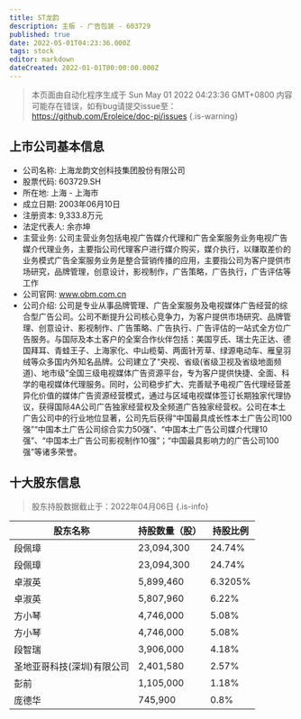 ```yaml
---
title: ST龙韵
description: 主板 - 广告包装 - 603729
published: true
date: 2022-05-01T04:23:36.000Z
tags: stock
editor: markdown
dateCreated: 2022-01-01T00:00:00.000Z
---
```


> 本页面由自动化程序生成于 Sun May 01 2022 04:23:36 GMT+0800
> 内容可能存在错误，如有bug请提交issue至：https://github.com/Eroleice/doc-pi/issues
{.is-warning}

## 上市公司基本信息
- 公司名称: 上海龙韵文创科技集团股份有限公司
- 股票代码: 603729.SH
- 所在地: 上海 - 上海市
- 成立日期: 2003年06月10日
- 注册资本: 9,333.8万元
- 法定代表人: 余亦坤
- 主营业务: 公司主营业务包括电视广告媒介代理和广告全案服务业务电视广告媒介代理业务，主要指公司代理客户进行媒介购买，媒介执行，以赚取差价的业务模式广告全案服务业务是整合营销传播的应用，主要指公司为客户提供市场研究，品牌管理，创意设计，影视制作，广告策略，广告执行，广告评估等工作
- 公司官网: www.obm.com.cn
- 公司介绍: 公司是专业从事品牌管理、广告全案服务及电视媒体广告经营的综合型广告公司。公司不断提升公司核心竞争力，为客户提供市场研究、品牌管理、创意设计、影视制作、广告策略、广告执行、广告评估的一站式全方位广告服务。与国际及本土客户的全案合作伙伴包括：美国亨氏、瑞士先正达、德国拜耳、青蛙王子、上海家化、中山榄菊、两面针芳草、绿源电动车、雁皇羽绒等众多国内外知名品牌。公司建立了“央视、省级(省级卫视及省级地面频道)、地市级”全国三级电视媒体广告资源平台，专为客户提供快捷、全面、科学的电视媒体代理服务。同时，公司稳步扩大、完善赋予电视广告代理经营差异化价值的媒体广告资源经营模式，通过与区域电视媒体签订长期独家代理协议，获得国际4A公司广告独家经营权及全频道广告独家经营权。公司在本土广告公司中的行业地位显著，公司先后获得“中国最具成长性本土广告公司100强”“中国本土广告公司综合实力50强”、“中国本土广告公司媒介代理10强”、“中国本土广告公司影视制作10强”；“中国最具影响力的广告公司100强”等诸多荣誉。


## 十大股东信息
> 股东持股数据截止于：2022年04月06日
{.is-info}

| 股东名称 | 持股数量（股） | 持股比例 |
| --- | --- | --- |
| 段佩璋 | 23,094,300 | 24.74% |
| 段佩璋 | 23,094,300 | 24.74% |
| 卓淑英 | 5,899,460 | 6.3205% |
| 卓淑英 | 5,807,960 | 6.22% |
| 方小琴 | 4,746,000 | 5.08% |
| 方小琴 | 4,746,000 | 5.08% |
| 段智瑞 | 3,906,000 | 4.18% |
| 圣地亚哥科技(深圳)有限公司 | 2,401,580 | 2.57% |
| 彭前 | 1,105,000 | 1.18% |
| 庞德华 | 745,900 | 0.8% |




